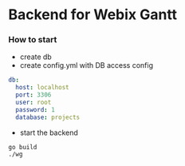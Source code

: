 Backend for Webix Gantt
===========================

### How to start

- create db
- create config.yml with DB access config

```yaml
db:
  host: localhost
  port: 3306
  user: root
  password: 1
  database: projects
```

- start the backend

```shell script
go build
./wg
```
